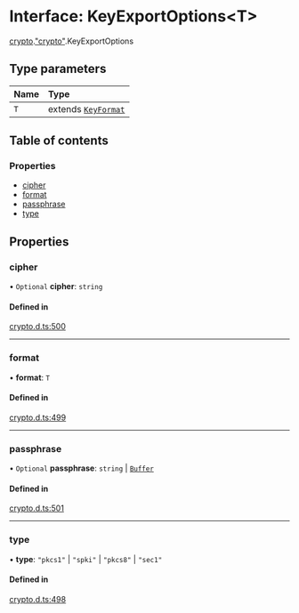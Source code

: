 # Interface: KeyExportOptions<T\>

[crypto](../modules/crypto.md).["crypto"](../modules/crypto._crypto_.md).KeyExportOptions

## Type parameters

| Name | Type |
| :------ | :------ |
| `T` | extends [`KeyFormat`](../modules/crypto._crypto_.md#keyformat) |

## Table of contents

### Properties

- [cipher](crypto._crypto_.KeyExportOptions.md#cipher)
- [format](crypto._crypto_.KeyExportOptions.md#format)
- [passphrase](crypto._crypto_.KeyExportOptions.md#passphrase)
- [type](crypto._crypto_.KeyExportOptions.md#type)

## Properties

### cipher

• `Optional` **cipher**: `string`

#### Defined in

[crypto.d.ts:500](https://github.com/goodcodedev/bun-types/blob/8bd1b3a/crypto.d.ts#L500)

___

### format

• **format**: `T`

#### Defined in

[crypto.d.ts:499](https://github.com/goodcodedev/bun-types/blob/8bd1b3a/crypto.d.ts#L499)

___

### passphrase

• `Optional` **passphrase**: `string` \| [`Buffer`](../modules/buffer._buffer_.md#buffer)

#### Defined in

[crypto.d.ts:501](https://github.com/goodcodedev/bun-types/blob/8bd1b3a/crypto.d.ts#L501)

___

### type

• **type**: ``"pkcs1"`` \| ``"spki"`` \| ``"pkcs8"`` \| ``"sec1"``

#### Defined in

[crypto.d.ts:498](https://github.com/goodcodedev/bun-types/blob/8bd1b3a/crypto.d.ts#L498)

